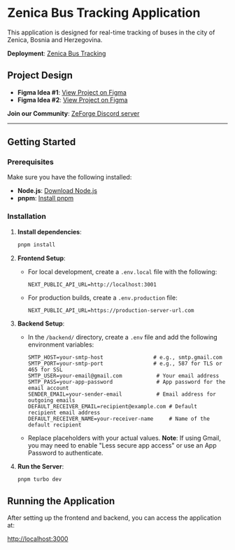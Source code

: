 # Zenica Bus Tracking Application

This application is designed for real-time tracking of buses in the city of Zenica, Bosnia and Herzegovina.

**Deployment**: [Zenica Bus Tracking](https://kadjebus.zeforge.ba)

## Project Design

- **Figma Idea #1**: [View Project on Figma](https://www.figma.com/design/Evsz1Ttu66byoB9j1dneq6/Untitled?node-id=2-2&t=tdBFS2mRirxmebKC-1)
- **Figma Idea #2**: [View Project on Figma](https://www.figma.com/design/5fO5ky3p3nOG1QhNoGyefi/Kad-je-bus?node-id=0-1&t=CgSKo3MISOQGqgrU-1)

**Join our Community**: [ZeForge Discord server](https://discord.gg/x2enz95pDF)

---

## Getting Started

### Prerequisites

Make sure you have the following installed:

- **Node.js**: [Download Node.js](https://nodejs.org/en/download/package-manager)
- **pnpm**: [Install pnpm](https://pnpm.io/installation)

### Installation

1. **Install dependencies**:

   ```bash
   pnpm install
   ```

2. **Frontend Setup**:

   - For local development, create a `.env.local` file with the following:

     ```plaintext
     NEXT_PUBLIC_API_URL=http://localhost:3001
     ```

   - For production builds, create a `.env.production` file:

     ```plaintext
     NEXT_PUBLIC_API_URL=https://production-server-url.com
     ```

3. **Backend Setup**:

   - In the `/backend/` directory, create a `.env` file and add the following environment variables:

     ```plaintext
     SMTP_HOST=your-smtp-host                # e.g., smtp.gmail.com
     SMTP_PORT=your-smtp-port                # e.g., 587 for TLS or 465 for SSL
     SMTP_USER=your-email@gmail.com           # Your email address
     SMTP_PASS=your-app-password              # App password for the email account
     SENDER_EMAIL=your-sender-email           # Email address for outgoing emails
     DEFAULT_RECEIVER_EMAIL=recipient@example.com # Default recipient email address
     DEFAULT_RECEIVER_NAME=your-receiver-name     # Name of the default recipient
     ```

   - Replace placeholders with your actual values. **Note**: If using Gmail, you may need to enable "Less secure app access" or use an App Password to authenticate.

4. **Run the Server**:

   ```bash
   pnpm turbo dev
   ```

## Running the Application

After setting up the frontend and backend, you can access the application at:

[http://localhost:3000](http://localhost:3000)
